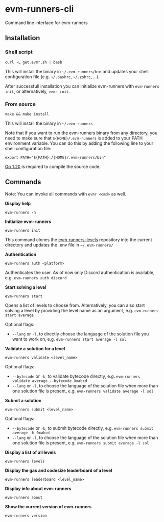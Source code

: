 # evm-runners-cli

Command line interface for evm-runners

## Installation

### Shell script

```
curl -L get.evmr.sh | bash
```

This will install the binary in `~/.evm-runners/bin` and updates your shell configuration file (e.g. `~/.bashrc`, `~/.zshrc`, ...).

After successfull installation you can initialize evm-runners with `evm-runners init`, or alternatively, `evmr init`.

### From source

```
make && make install
```

This will install the binary in `~/.evm-runners`

Note that if you want to run the evm-runners binary from any directory, you need to make sure that `${HOME}/.evm-runners` is added to your PATH environment variable. You can do this by adding the following line to your shell configuration file:

```
export PATH="${PATH}:/{HOME}/.evm-runners/bin"
```

[Go 1.20](https://go.dev/doc/install) is required to compile the source code.

## Commands

Note: You can invoke all commands with `evmr <cmd>` as well.

**Display help**

```
evm-runners -h
```

**Initialize evm-runners**

```
evm-runners init
```

This command clones the [evm-runners-levels](https://github.com/ethernautdao/evm-runners-levels) repository into the current directory and updates the .env file in `~/.evm-runners/`

**Authentication**

```
evm-runners auth <platform>
```

Authenticates the user. As of now only Discord authentication is available, e.g. `evm-runners auth discord`

**Start solving a level**

```
evm-runners start
```

Opens a list of levels to choose from. Alternatively, you can also start solving a level by providing the level name as an argument, e.g. `evm-runners start average`

Optional flags:

- `--lang` or `-l`, to directly choose the language of the solution file you want to work on, e.g. `evm-runners start average -l sol`

**Validate a solution for a level**

```
evm-runners validate <level_name>
```

Optional flags:

- `--bytecode` or `-b`, to validate bytecode directly, e.g. `evm-runners validate average --bytecode 0xabcd`
- `--lang` or `-l`, to choose the language of the solution file when more than one solution file is present, e.g. `evm-runners validate average -l sol`

**Submit a solution**

```
evm-runners submit <level_name>
```

Optional flags:

- `--bytecode` or `-b`, to submit bytecode directly, e.g. `evm-runners submit average -b 0xabcd`
- `--lang` or `-l`, to choose the language of the solution file when more than one solution file is present, e.g. `evm-runners submit average -l sol`

**Display a list of all levels**

```
evm-runners levels
```

**Display the gas and codesize leaderboard of a level**

```
evm-runners leaderboard <level_name>
```

**Display info about evm-runners**

```
evm-runners about
```

**Show the current version of evm-runners**

```
evm-runners version
```
